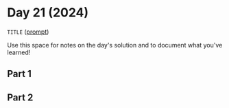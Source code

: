 # Day 21 (2024)

`TITLE` ([prompt](https://adventofcode.com/2024/day/21))

Use this space for notes on the day's solution and to document what you've learned!

## Part 1

## Part 2

